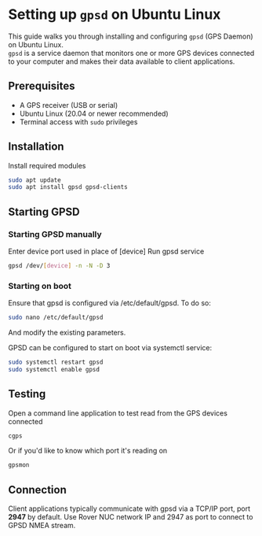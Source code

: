 # Setting up `gpsd` on Ubuntu Linux

This guide walks you through installing and configuring `gpsd` (GPS Daemon) on Ubuntu Linux.  
`gpsd` is a service daemon that monitors one or more GPS devices connected to your computer and makes their data available to client applications.

## Prerequisites

- A GPS receiver (USB or serial)
- Ubuntu Linux (20.04 or newer recommended)
- Terminal access with `sudo` privileges


## Installation
Install required modules
```bash
sudo apt update
sudo apt install gpsd gpsd-clients
```

## Starting GPSD

### Starting GPSD manually
Enter device port used in place of [device]
Run gpsd service
```bash
gpsd /dev/[device] -n -N -D 3
```

### Starting on boot
Ensure that gpsd is configured via /etc/default/gpsd. To do so:

```bash
sudo nano /etc/default/gpsd
```
And modify the existing parameters.

GPSD can be configured to start on boot via systemctl service:

```bash
sudo systemctl restart gpsd
sudo systemctl enable gpsd
```

## Testing
Open a command line application to test read from the GPS devices connected

```bash
cgps 
```
Or if you'd like to know which port it's reading on
```bash
gpsmon
```


## Connection
Client applications typically communicate with gpsd via a TCP/IP port, port **2947** by default. Use Rover NUC network IP and 2947 as port to connect to GPSD NMEA stream.
